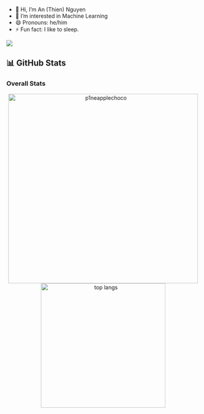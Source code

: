 - 👋 Hi, I’m An (Thien) Nguyen
- 👀 I’m interested in Machine Learning
- 😄 Pronouns: he/him
- ⚡ Fun fact: I like to sleep.

<!---
p1neapplechoco/p1neapplechoco is a ✨ special ✨ repository because its `README.md` (this file) appears on your GitHub profile.
You can click the Preview link to take a look at your changes.
--->

![](https://komarev.com/ghpvc/?username=p1neapplechoco)

## 📊 GitHub Stats

### Overall Stats

<div align=center>
  <img width=495 src="https://github-readme-stats.vercel.app/api?username=p1neapplechoco&show_icons=true&locale=en&theme=react" alt="p1neapplechoco" />
  <img width=325 src="https://github-readme-stats-salesp07.vercel.app/api/top-langs/?username=p1neapplechoco&langs_count=8&layout=compact&theme=react&border_radius=10&size_weight=0.5&count_weight=0.5&exclude_repo=github-readme-stats" alt="top langs" />
</div>
